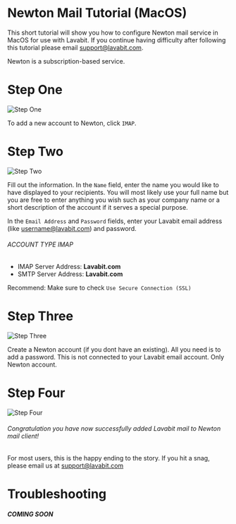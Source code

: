 # Newton Mail Tutorial (MacOS)

This short tutorial will show you how to configure Newton mail service in MacOS for use with Lavabit.
If you continue having difficulty after following this tutorial please email support@lavabit.com.

Newton is a subscription-based service.

# Step One

![Step One](https://github.com/DiFronzo/tutorials/blob/master/Newton/MacOS/Screen1.png)

To add a new account to Newton, click `IMAP`.

# Step Two

![Step Two](https://github.com/DiFronzo/tutorials/blob/master/Newton/MacOS/Screen2.png "Step Two")

Fill out the information. In the `Name` field, enter the name you would like to have displayed
to your recipients. You will most likely use your full name but you are free to enter anything you wish such as your
company name or a short description of the account if it serves a special purpose.

In the `Email Address` and `Password` fields, enter your Lavabit email address (like username@lavabit.com) and password.

###### ACCOUNT TYPE IMAP
* IMAP Server Address: **Lavabit.com**
* SMTP Server Address: **Lavabit.com**

Recommend: Make sure to check `Use Secure Connection (SSL)`


# Step Three

![Step Three](https://github.com/DiFronzo/tutorials/blob/master/Newton/MacOS/Screen3.png "Step Three")

Create a Newton account (if you dont have an existing). All you need is to add a password. This is not connected to your Lavabit email account. Only Newton account. 

# Step Four

![Step Four](https://github.com/DiFronzo/tutorials/blob/master/Newton/MacOS/Screen4.png "Step Four")

###### Congratulation you have now successfully added Lavabit mail to Newton mail client!
For most users, this is the happy ending to the story. If you hit a snag, please email us at support@lavabit.com

# Troubleshooting

 ##### COMING SOON
 
 
